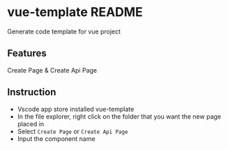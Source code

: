 # vue-template README

Generate code template for vue project

## Features

Create Page & Create Api Page

## Instruction
- Vscode app store installed vue-template
- In the file explorer, right click on the folder that you want the new page placed in
- Select `Create Page` or `Create Api Page`
- Input the component name